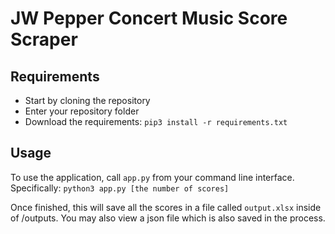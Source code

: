 # JW Pepper Concert Music Score Scraper

## Requirements
- Start by cloning the repository
- Enter your repository folder
- Download the requirements: `pip3 install -r requirements.txt`

## Usage
To use the application, call `app.py` from your command line interface. Specifically:
`python3 app.py [the number of scores]`

Once finished, this will save all the scores in a file called `output.xlsx` inside of /outputs.
You may also view a json file which is also saved in the process.

